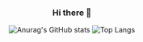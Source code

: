 <div align="center">
  
  ### Hi there 👋

![Anurag's GitHub stats](https://github-readme-stats.vercel.app/api?username=gwsheep&show_icons=true&theme=vue)
![Top Langs](https://github-readme-stats.vercel.app/api/top-langs/?username=gwsheep&layout=compact&theme=vue)

<!--
**gwsheep/gwsheep** is a ✨ _special_ ✨ repository because its `README.md` (this file) appears on your GitHub profile.

Here are some ideas to get you started:

- 🔭 I’m currently working on ...
- 🌱 I’m currently learning ...
- 👯 I’m looking to collaborate on ...
- 🤔 I’m looking for help with ...
- 💬 Ask me about ...
- 📫 How to reach me: ...
- 😄 Pronouns: ...
- ⚡ Fun fact: ...
-->


</div>
